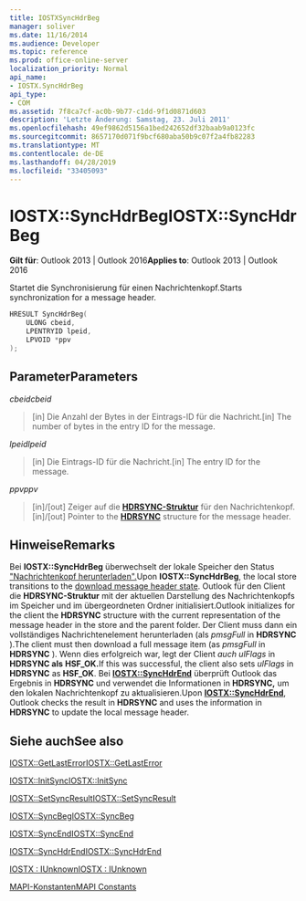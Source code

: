 ```yaml
---
title: IOSTXSyncHdrBeg
manager: soliver
ms.date: 11/16/2014
ms.audience: Developer
ms.topic: reference
ms.prod: office-online-server
localization_priority: Normal
api_name:
- IOSTX.SyncHdrBeg
api_type:
- COM
ms.assetid: 7f8ca7cf-ac0b-9b77-c1dd-9f1d0871d603
description: 'Letzte Änderung: Samstag, 23. Juli 2011'
ms.openlocfilehash: 49ef9862d5156a1bed242652df32baab9a0123fc
ms.sourcegitcommit: 8657170d071f9bcf680aba50b9c07f2a4fb82283
ms.translationtype: MT
ms.contentlocale: de-DE
ms.lasthandoff: 04/28/2019
ms.locfileid: "33405093"
---
```

# <a name="iostxsynchdrbeg"></a><span data-ttu-id="60023-103">IOSTX::SyncHdrBeg</span><span class="sxs-lookup"><span data-stu-id="60023-103">IOSTX::SyncHdrBeg</span></span>

  
  
<span data-ttu-id="60023-104">**Gilt für**: Outlook 2013 | Outlook 2016</span><span class="sxs-lookup"><span data-stu-id="60023-104">**Applies to**: Outlook 2013 | Outlook 2016</span></span> 
  
<span data-ttu-id="60023-105">Startet die Synchronisierung für einen Nachrichtenkopf.</span><span class="sxs-lookup"><span data-stu-id="60023-105">Starts synchronization for a message header.</span></span>
  
```cpp
HRESULT SyncHdrBeg( 
    ULONG cbeid, 
    LPENTRYID lpeid, 
    LPVOID *ppv 
);
```

## <a name="parameters"></a><span data-ttu-id="60023-106">Parameter</span><span class="sxs-lookup"><span data-stu-id="60023-106">Parameters</span></span>

 <span data-ttu-id="60023-107">_cbeid_</span><span class="sxs-lookup"><span data-stu-id="60023-107">_cbeid_</span></span>
  
> <span data-ttu-id="60023-108">[in] Die Anzahl der Bytes in der Eintrags-ID für die Nachricht.</span><span class="sxs-lookup"><span data-stu-id="60023-108">[in] The number of bytes in the entry ID for the message.</span></span>
    
 <span data-ttu-id="60023-109">_lpeid_</span><span class="sxs-lookup"><span data-stu-id="60023-109">_lpeid_</span></span>
  
> <span data-ttu-id="60023-110">[in] Die Eintrags-ID für die Nachricht.</span><span class="sxs-lookup"><span data-stu-id="60023-110">[in] The entry ID for the message.</span></span>
    
 <span data-ttu-id="60023-111">_ppv_</span><span class="sxs-lookup"><span data-stu-id="60023-111">_ppv_</span></span>
  
>  <span data-ttu-id="60023-112">[in]/[out] Zeiger auf die **[HDRSYNC-Struktur](hdrsync.md)** für den Nachrichtenkopf.</span><span class="sxs-lookup"><span data-stu-id="60023-112">[in]/[out] Pointer to the **[HDRSYNC](hdrsync.md)** structure for the message header.</span></span> 
    
## <a name="remarks"></a><span data-ttu-id="60023-113">Hinweise</span><span class="sxs-lookup"><span data-stu-id="60023-113">Remarks</span></span>

<span data-ttu-id="60023-114">Bei **IOSTX::SyncHdrBeg** überwechselt der lokale Speicher den Status ["Nachrichtenkopf herunterladen".](download-message-header-state.md)</span><span class="sxs-lookup"><span data-stu-id="60023-114">Upon **IOSTX::SyncHdrBeg**, the local store transitions to the [download message header state](download-message-header-state.md).</span></span> <span data-ttu-id="60023-115">Outlook für den Client die **HDRSYNC-Struktur** mit der aktuellen Darstellung des Nachrichtenkopfs im Speicher und im übergeordneten Ordner initialisiert.</span><span class="sxs-lookup"><span data-stu-id="60023-115">Outlook initializes for the client the **HDRSYNC** structure with the current representation of the message header in the store and the parent folder.</span></span> <span data-ttu-id="60023-116">Der Client muss dann ein vollständiges Nachrichtenelement herunterladen (als  *pmsgFull*  in **HDRSYNC** ).</span><span class="sxs-lookup"><span data-stu-id="60023-116">The client must then download a full message item (as  *pmsgFull*  in **HDRSYNC** ).</span></span> <span data-ttu-id="60023-117">Wenn dies erfolgreich war, legt der Client *auch ulFlags* in **HDRSYNC als** **HSF_OK.**</span><span class="sxs-lookup"><span data-stu-id="60023-117">If this was successful, the client also sets  *ulFlags*  in **HDRSYNC** as **HSF_OK**.</span></span> <span data-ttu-id="60023-118">Bei **[IOSTX::SyncHdrEnd](iostx-synchdrend.md)** überprüft Outlook das Ergebnis in **HDRSYNC** und verwendet die Informationen in **HDRSYNC,** um den lokalen Nachrichtenkopf zu aktualisieren.</span><span class="sxs-lookup"><span data-stu-id="60023-118">Upon **[IOSTX::SyncHdrEnd](iostx-synchdrend.md)**, Outlook checks the result in **HDRSYNC** and uses the information in **HDRSYNC** to update the local message header.</span></span> 
  
## <a name="see-also"></a><span data-ttu-id="60023-119">Siehe auch</span><span class="sxs-lookup"><span data-stu-id="60023-119">See also</span></span>



[<span data-ttu-id="60023-120">IOSTX::GetLastError</span><span class="sxs-lookup"><span data-stu-id="60023-120">IOSTX::GetLastError</span></span>](iostx-getlasterror.md)
  
[<span data-ttu-id="60023-121">IOSTX::InitSync</span><span class="sxs-lookup"><span data-stu-id="60023-121">IOSTX::InitSync</span></span>](iostx-initsync.md)
  
[<span data-ttu-id="60023-122">IOSTX::SetSyncResult</span><span class="sxs-lookup"><span data-stu-id="60023-122">IOSTX::SetSyncResult</span></span>](iostx-setsyncresult.md)
  
[<span data-ttu-id="60023-123">IOSTX::SyncBeg</span><span class="sxs-lookup"><span data-stu-id="60023-123">IOSTX::SyncBeg</span></span>](iostx-syncbeg.md)
  
[<span data-ttu-id="60023-124">IOSTX::SyncEnd</span><span class="sxs-lookup"><span data-stu-id="60023-124">IOSTX::SyncEnd</span></span>](iostx-syncend.md)
  
[<span data-ttu-id="60023-125">IOSTX::SyncHdrEnd</span><span class="sxs-lookup"><span data-stu-id="60023-125">IOSTX::SyncHdrEnd</span></span>](iostx-synchdrend.md)
  
[<span data-ttu-id="60023-126">IOSTX : IUnknown</span><span class="sxs-lookup"><span data-stu-id="60023-126">IOSTX : IUnknown</span></span>](iostxiunknown.md)


[<span data-ttu-id="60023-127">MAPI-Konstanten</span><span class="sxs-lookup"><span data-stu-id="60023-127">MAPI Constants</span></span>](mapi-constants.md)

